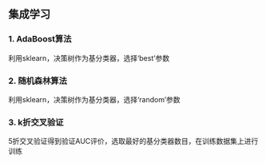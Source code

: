 ## 集成学习
### 1. AdaBoost算法
利用sklearn，决策树作为基分类器，选择‘best’参数
### 2. 随机森林算法
利用sklearn，决策树作为基分类器，选择‘random’参数
### 3. k折交叉验证
5折交叉验证得到验证AUC评价，选取最好的基分类器数目，在训练数据集上进行训练